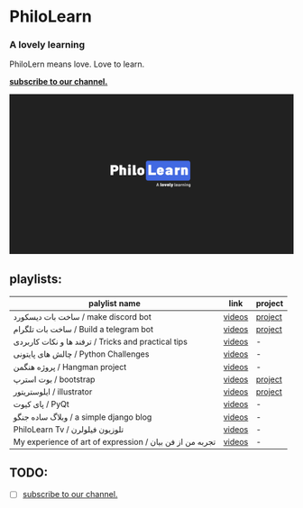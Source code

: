 # PhiloLearn

### A lovely learning

PhiloLern means love. Love to learn.

**[subscribe to our channel.](https://www.youtube.com/philolearn?sub_confirmation=1)**


[![philolearn](https://raw.githubusercontent.com/PhiloLearn/.github/main/profile/cover.jpg)](https://www.youtube.com/philolearn?sub_confirmation=1)

## playlists: 

palylist name | link | project
-------------- | ------- | -----
ساخت بات دیسکورد / make discord bot|[videos](https://www.youtube.com/playlist?list=PLQNHe26WJklCHkbVa7fsFLinFk7nWoiYT) | [project](#)
ساخت بات تلگرام / Build a telegram bot | [videos](https://www.youtube.com/playlist?list=PLQNHe26WJklD32a90YHtLwv5kQ8zbvjYN) | [project](#)
ترفند ها و نکات کاربردی / Tricks and practical tips | [videos](https://www.youtube.com/playlist?list=PLQNHe26WJklC_-gMSyRfoA9yLqUwNGKmo) | -
چالش های پایتونی / Python Challenges | [videos](https://www.youtube.com/playlist?list=PLQNHe26WJklBug9_B9eoeYl-CKufD6ED_) | -
پروژه هنگمن / Hangman project | [videos](https://www.youtube.com/playlist?list=PLQNHe26WJklBhxdWU5xIsGw9XzB0KgDOg) | -
بوت استرپ / bootstrap | [videos](https://www.youtube.com/playlist?list=PLQNHe26WJklC1wG9Ksx8N4DZK_5QyLMnG) | [project](#)
ایلوستریتور / illustrator | [videos](https://www.youtube.com/playlist?list=PLQNHe26WJklDfBjfC3o9JKDTOewcttwwr) | [project](#)
پای کیوت / PyQt | [videos](https://www.youtube.com/playlist?list=PLQNHe26WJklBfN577UZGpHY8HWP5N5Ya3) | -
وبلاگ ساده جنگو / a simple django blog | [videos](https://www.youtube.com/playlist?list=PLQNHe26WJklBZArCPyYk8KRPIY39zlant) | -
PhiloLearn Tv / تلوزیون فیلولرن | [videos](https://www.youtube.com/playlist?list=PLQNHe26WJklDyQye13NtvDxFVhjRnrV2b) | -
My experience of art of expression / تجربه من از فن بیان | [videos](https://www.youtube.com/playlist?list=PLQNHe26WJklCVvtCHNdOvk9KoROyb2L3G) | -


## TODO:
- [ ] [subscribe to our channel.](https://www.youtube.com/philolearn?sub_confirmation=1)


